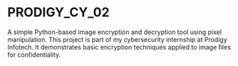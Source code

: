 # PRODIGY_CY_02
A simple Python-based image encryption and decryption tool using pixel manipulation. This project is part of my cybersecurity internship at Prodigy Infotech. It demonstrates basic encryption techniques applied to image files for confidentiality.
